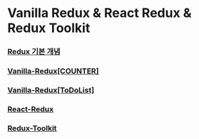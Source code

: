 # Vanilla Redux & React Redux & Redux Toolkit

### [Redux 기본 개념](https://delicate-credit-20c.notion.site/Redux-Toolkit-N-2ce06373ebb543c3b37cccc438bbbb45)

### [Vanilla-Redux[COUNTER]](https://delicate-credit-20c.notion.site/Vanilla-Redux-COUNTER-N-14e537d282984fdebbc7541e3f389208)

### [Vanilla-Redux[ToDoList]](https://delicate-credit-20c.notion.site/Vanilla-Redux-ToDoList-N-1bf8be087fe74c6c902fa5df241fba0d)

### [React-Redux](https://delicate-credit-20c.notion.site/React-Redux-N-42db0bb7b4304671be4e6d1c479c7079)

### [Redux-Toolkit](https://delicate-credit-20c.notion.site/Redux-Toolkit-N-2ce06373ebb543c3b37cccc438bbbb45)
